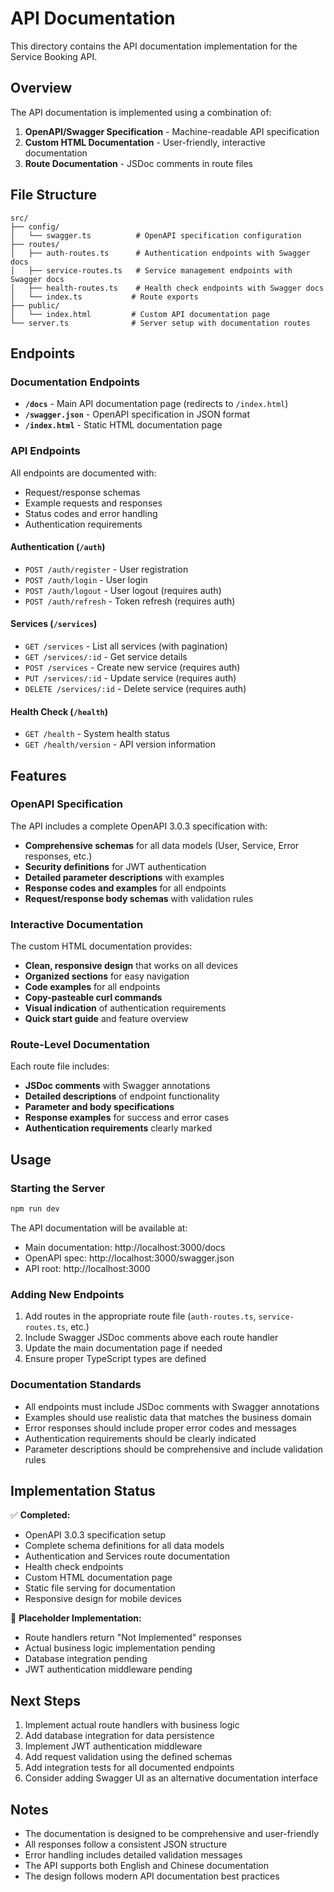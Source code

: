 # API Documentation

This directory contains the API documentation implementation for the Service Booking API.

## Overview

The API documentation is implemented using a combination of:

1. **OpenAPI/Swagger Specification** - Machine-readable API specification
2. **Custom HTML Documentation** - User-friendly, interactive documentation
3. **Route Documentation** - JSDoc comments in route files

## File Structure

```
src/
├── config/
│   └── swagger.ts          # OpenAPI specification configuration
├── routes/
│   ├── auth-routes.ts      # Authentication endpoints with Swagger docs
│   ├── service-routes.ts   # Service management endpoints with Swagger docs
│   ├── health-routes.ts    # Health check endpoints with Swagger docs
│   └── index.ts           # Route exports
├── public/
│   └── index.html         # Custom API documentation page
└── server.ts              # Server setup with documentation routes
```

## Endpoints

### Documentation Endpoints

- **`/docs`** - Main API documentation page (redirects to `/index.html`)
- **`/swagger.json`** - OpenAPI specification in JSON format
- **`/index.html`** - Static HTML documentation page

### API Endpoints

All endpoints are documented with:
- Request/response schemas
- Example requests and responses
- Status codes and error handling
- Authentication requirements

#### Authentication (`/auth`)
- `POST /auth/register` - User registration
- `POST /auth/login` - User login
- `POST /auth/logout` - User logout (requires auth)
- `POST /auth/refresh` - Token refresh (requires auth)

#### Services (`/services`)
- `GET /services` - List all services (with pagination)
- `GET /services/:id` - Get service details
- `POST /services` - Create new service (requires auth)
- `PUT /services/:id` - Update service (requires auth)
- `DELETE /services/:id` - Delete service (requires auth)

#### Health Check (`/health`)
- `GET /health` - System health status
- `GET /health/version` - API version information

## Features

### OpenAPI Specification

The API includes a complete OpenAPI 3.0.3 specification with:

- **Comprehensive schemas** for all data models (User, Service, Error responses, etc.)
- **Security definitions** for JWT authentication
- **Detailed parameter descriptions** with examples
- **Response codes and examples** for all endpoints
- **Request/response body schemas** with validation rules

### Interactive Documentation

The custom HTML documentation provides:

- **Clean, responsive design** that works on all devices
- **Organized sections** for easy navigation
- **Code examples** for all endpoints
- **Copy-pasteable curl commands**
- **Visual indication** of authentication requirements
- **Quick start guide** and feature overview

### Route-Level Documentation

Each route file includes:

- **JSDoc comments** with Swagger annotations
- **Detailed descriptions** of endpoint functionality
- **Parameter and body specifications**
- **Response examples** for success and error cases
- **Authentication requirements** clearly marked

## Usage

### Starting the Server

```bash
npm run dev
```

The API documentation will be available at:
- Main documentation: http://localhost:3000/docs
- OpenAPI spec: http://localhost:3000/swagger.json
- API root: http://localhost:3000

### Adding New Endpoints

1. Add routes in the appropriate route file (`auth-routes.ts`, `service-routes.ts`, etc.)
2. Include Swagger JSDoc comments above each route handler
3. Update the main documentation page if needed
4. Ensure proper TypeScript types are defined

### Documentation Standards

- All endpoints must include JSDoc comments with Swagger annotations
- Examples should use realistic data that matches the business domain
- Error responses should include proper error codes and messages
- Authentication requirements should be clearly indicated
- Parameter descriptions should be comprehensive and include validation rules

## Implementation Status

✅ **Completed:**
- OpenAPI 3.0.3 specification setup
- Complete schema definitions for all data models
- Authentication and Services route documentation
- Health check endpoints
- Custom HTML documentation page
- Static file serving for documentation
- Responsive design for mobile devices

🚧 **Placeholder Implementation:**
- Route handlers return "Not Implemented" responses
- Actual business logic implementation pending
- Database integration pending
- JWT authentication middleware pending

## Next Steps

1. Implement actual route handlers with business logic
2. Add database integration for data persistence
3. Implement JWT authentication middleware
4. Add request validation using the defined schemas
5. Add integration tests for all documented endpoints
6. Consider adding Swagger UI as an alternative documentation interface

## Notes

- The documentation is designed to be comprehensive and user-friendly
- All responses follow a consistent JSON structure
- Error handling includes detailed validation messages
- The API supports both English and Chinese documentation
- The design follows modern API documentation best practices